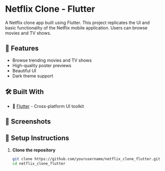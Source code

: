 #  Netflix Clone - Flutter

A Netflix clone app built using Flutter. This project replicates the UI and basic functionality of the Netflix mobile application. Users can browse movies and TV shows. 

## 🚀 Features

-  Browse trending movies and TV shows
-  High-quality poster previews
-  Beautiful  UI
-  Dark theme support

## 🛠️ Built With

- 💙 [Flutter](https://flutter.dev/) - Cross-platform UI toolkit

 

## 📸 Screenshots


## 🔧 Setup Instructions

1. **Clone the repository**
   ```bash
   git clone https://github.com/yourusername/netflix_clone_flutter.git
   cd netflix_clone_flutter
